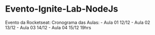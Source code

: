 # Evento-Ignite-Lab-NodeJs
Evento da Rocketseat: Cronograma das Aulas: - Aula 01 12/12 - Aula 02 13/12 - Aula 03 14/12 - Aula 04 15/12 19hrs
